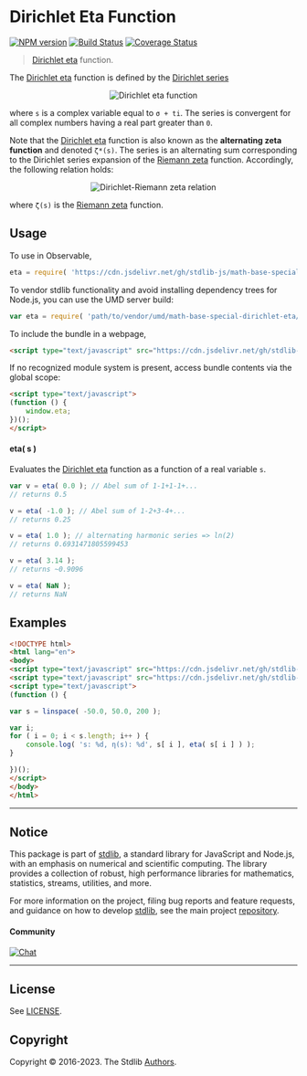 <!--

@license Apache-2.0

Copyright (c) 2018 The Stdlib Authors.

Licensed under the Apache License, Version 2.0 (the "License");
you may not use this file except in compliance with the License.
You may obtain a copy of the License at

   http://www.apache.org/licenses/LICENSE-2.0

Unless required by applicable law or agreed to in writing, software
distributed under the License is distributed on an "AS IS" BASIS,
WITHOUT WARRANTIES OR CONDITIONS OF ANY KIND, either express or implied.
See the License for the specific language governing permissions and
limitations under the License.

-->

# Dirichlet Eta Function

[![NPM version][npm-image]][npm-url] [![Build Status][test-image]][test-url] [![Coverage Status][coverage-image]][coverage-url] <!-- [![dependencies][dependencies-image]][dependencies-url] -->

> [Dirichlet eta][eta-function] function.

<section class="intro">

The [Dirichlet eta][eta-function] function is defined by the [Dirichlet series][dirichlet-series]

<!-- <equation class="equation" label="eq:dirichlet_eta_function" align="center" raw="\eta(s) = \sum_{n=1}^{\infty} \frac{(-1)^{n-1}}{n^s} = \frac{1}{1^s} - \frac{1}{2^s} + \frac{1}{3^s} - \frac{1}{4^s} + \cdots" alt="Dirichlet eta function"> -->

<div class="equation" align="center" data-raw-text="\eta(s) = \sum_{n=1}^{\infty} \frac{(-1)^{n-1}}{n^s} = \frac{1}{1^s} - \frac{1}{2^s} + \frac{1}{3^s} - \frac{1}{4^s} + \cdots" data-equation="eq:dirichlet_eta_function">
    <img src="https://cdn.jsdelivr.net/gh/stdlib-js/stdlib@591cf9d5c3a0cd3c1ceec961e5c49d73a68374cb/lib/node_modules/@stdlib/math/base/special/dirichlet-eta/docs/img/equation_dirichlet_eta_function.svg" alt="Dirichlet eta function">
    <br>
</div>

<!-- </equation> -->

where `s` is a complex variable equal to `σ + ti`. The series is convergent for all complex numbers having a real part greater than `0`.

Note that the [Dirichlet eta][eta-function] function is also known as the **alternating zeta function** and denoted `ζ*(s)`. The series is an alternating sum corresponding to the Dirichlet series expansion of the [Riemann zeta][@stdlib/math/base/special/riemann-zeta] function. Accordingly, the following relation holds:

<!-- <equation class="equation" label="eq:dirichlet_riemann_relation" align="center" raw="\eta(s) = (1-2^{1-s})\zeta(s)" alt="Dirichlet-Riemann zeta relation"> -->

<div class="equation" align="center" data-raw-text="\eta(s) = (1-2^{1-s})\zeta(s)" data-equation="eq:dirichlet_riemann_relation">
    <img src="https://cdn.jsdelivr.net/gh/stdlib-js/stdlib@bb29798906e119fcb2af99e94b60407a270c9b32/lib/node_modules/@stdlib/math/base/special/dirichlet-eta/docs/img/equation_dirichlet_riemann_relation.svg" alt="Dirichlet-Riemann zeta relation">
    <br>
</div>

<!-- </equation> -->

where `ζ(s)` is the [Riemann zeta][@stdlib/math/base/special/riemann-zeta] function.

</section>

<!-- /.intro -->



<section class="usage">

## Usage

To use in Observable,

```javascript
eta = require( 'https://cdn.jsdelivr.net/gh/stdlib-js/math-base-special-dirichlet-eta@umd/browser.js' )
```

To vendor stdlib functionality and avoid installing dependency trees for Node.js, you can use the UMD server build:

```javascript
var eta = require( 'path/to/vendor/umd/math-base-special-dirichlet-eta/index.js' )
```

To include the bundle in a webpage,

```html
<script type="text/javascript" src="https://cdn.jsdelivr.net/gh/stdlib-js/math-base-special-dirichlet-eta@umd/browser.js"></script>
```

If no recognized module system is present, access bundle contents via the global scope:

```html
<script type="text/javascript">
(function () {
    window.eta;
})();
</script>
```

#### eta( s )

Evaluates the [Dirichlet eta][eta-function] function as a function of a real variable `s`.

```javascript
var v = eta( 0.0 ); // Abel sum of 1-1+1-1+...
// returns 0.5

v = eta( -1.0 ); // Abel sum of 1-2+3-4+...
// returns 0.25

v = eta( 1.0 ); // alternating harmonic series => ln(2)
// returns 0.6931471805599453

v = eta( 3.14 );
// returns ~0.9096

v = eta( NaN );
// returns NaN
```

</section>

<!-- /.usage -->

<section class="examples">

## Examples

<!-- eslint no-undef: "error" -->

```html
<!DOCTYPE html>
<html lang="en">
<body>
<script type="text/javascript" src="https://cdn.jsdelivr.net/gh/stdlib-js/array-base-linspace@umd/browser.js"></script>
<script type="text/javascript" src="https://cdn.jsdelivr.net/gh/stdlib-js/math-base-special-dirichlet-eta@umd/browser.js"></script>
<script type="text/javascript">
(function () {

var s = linspace( -50.0, 50.0, 200 );

var i;
for ( i = 0; i < s.length; i++ ) {
    console.log( 's: %d, η(s): %d', s[ i ], eta( s[ i ] ) );
}

})();
</script>
</body>
</html>
```

</section>

<!-- /.examples -->

<!-- Section for related `stdlib` packages. Do not manually edit this section, as it is automatically populated. -->

<section class="related">

</section>

<!-- /.related -->

<!-- Section for all links. Make sure to keep an empty line after the `section` element and another before the `/section` close. -->


<section class="main-repo" >

* * *

## Notice

This package is part of [stdlib][stdlib], a standard library for JavaScript and Node.js, with an emphasis on numerical and scientific computing. The library provides a collection of robust, high performance libraries for mathematics, statistics, streams, utilities, and more.

For more information on the project, filing bug reports and feature requests, and guidance on how to develop [stdlib][stdlib], see the main project [repository][stdlib].

#### Community

[![Chat][chat-image]][chat-url]

---

## License

See [LICENSE][stdlib-license].


## Copyright

Copyright &copy; 2016-2023. The Stdlib [Authors][stdlib-authors].

</section>

<!-- /.stdlib -->

<!-- Section for all links. Make sure to keep an empty line after the `section` element and another before the `/section` close. -->

<section class="links">

[npm-image]: http://img.shields.io/npm/v/@stdlib/math-base-special-dirichlet-eta.svg
[npm-url]: https://npmjs.org/package/@stdlib/math-base-special-dirichlet-eta

[test-image]: https://github.com/stdlib-js/math-base-special-dirichlet-eta/actions/workflows/test.yml/badge.svg?branch=main
[test-url]: https://github.com/stdlib-js/math-base-special-dirichlet-eta/actions/workflows/test.yml?query=branch:main

[coverage-image]: https://img.shields.io/codecov/c/github/stdlib-js/math-base-special-dirichlet-eta/main.svg
[coverage-url]: https://codecov.io/github/stdlib-js/math-base-special-dirichlet-eta?branch=main

<!--

[dependencies-image]: https://img.shields.io/david/stdlib-js/math-base-special-dirichlet-eta.svg
[dependencies-url]: https://david-dm.org/stdlib-js/math-base-special-dirichlet-eta/main

-->

[chat-image]: https://img.shields.io/gitter/room/stdlib-js/stdlib.svg
[chat-url]: https://gitter.im/stdlib-js/stdlib/

[stdlib]: https://github.com/stdlib-js/stdlib

[stdlib-authors]: https://github.com/stdlib-js/stdlib/graphs/contributors

[umd]: https://github.com/umdjs/umd
[es-module]: https://developer.mozilla.org/en-US/docs/Web/JavaScript/Guide/Modules

[deno-url]: https://github.com/stdlib-js/math-base-special-dirichlet-eta/tree/deno
[umd-url]: https://github.com/stdlib-js/math-base-special-dirichlet-eta/tree/umd
[esm-url]: https://github.com/stdlib-js/math-base-special-dirichlet-eta/tree/esm
[branches-url]: https://github.com/stdlib-js/math-base-special-dirichlet-eta/blob/main/branches.md

[stdlib-license]: https://raw.githubusercontent.com/stdlib-js/math-base-special-dirichlet-eta/main/LICENSE

[eta-function]: https://en.wikipedia.org/wiki/Dirichlet_eta_function

[dirichlet-series]: https://en.wikipedia.org/wiki/Dirichlet_series

[@stdlib/math/base/special/riemann-zeta]: https://github.com/stdlib-js/math-base-special-riemann-zeta/tree/umd

</section>

<!-- /.links -->
